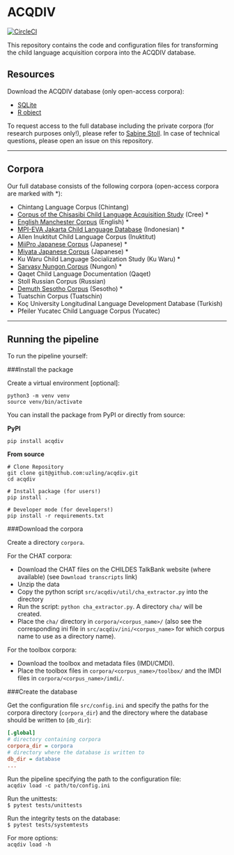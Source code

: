 # ACQDIV

[![CircleCI](https://circleci.com/gh/acqdiv/acqdiv.svg?style=svg)](https://circleci.com/gh/acqdiv/acqdiv)


This repository contains the code and configuration files for transforming 
the child language acquisition corpora into the ACQDIV database.

## Resources

Download the ACQDIV database (only open-access corpora):
* [SQLite]()
* [R object]()

To request access to the full database including the private corpora (for
research purposes only!), 
please refer to 
[Sabine Stoll](https://www.psycholinguistics.uzh.ch/en/stoll.html).
In case of technical questions, please open an issue on this repository.

--------------

## Corpora

Our full database consists of the following corpora 
(open-access corpora are marked with *):

* Chintang Language Corpus (Chintang)
* [Corpus of the Chisasibi Child Language Acquisition Study](https://phonbank.talkbank.org/access/Other/Cree/CCLAS.html)
(Cree) *
* [English Manchester Corpus](https://childes.talkbank.org/access/Eng-UK/Manchester.html) 
(English) *
* [MPI-EVA Jakarta Child Language Database](https://archive.mpi.nl/islandora/object/lat%253A1839_00_0000_0000_0022_6164_B) (Indonesian) *
* Allen Inuktitut Child Language Corpus (Inuktitut)
* [MiiPro Japanese Corpus](https://childes.talkbank.org/access/Japanese/MiiPro.html) 
(Japanese) *
* [Miyata Japanese Corpus](https://childes.talkbank.org/access/Japanese/Miyata.html) 
(Japanese) *
* Ku Waru Child Language Socialization Study (Ku Waru) *
* [Sarvasy Nungon Corpus](https://childes.talkbank.org/access/Other/Nungon/Sarvasy.html)
(Nungon) *
* Qaqet Child Language Documentation (Qaqet)
* Stoll Russian Corpus (Russian)
* [Demuth Sesotho Corpus](https://childes.talkbank.org/access/Other/Sesotho/Demuth.html)
(Sesotho) *
* Tuatschin Corpus (Tuatschin)
* Koç University Longitudinal Language Development Database (Turkish)
* Pfeiler Yucatec Child Language Corpus (Yucatec)

--------------

## Running the pipeline

To run the pipeline yourself:

###Install the package

Create a virtual environment [optional]:

```shell script
python3 -m venv venv
source venv/bin/activate
```

You can install the package from PyPI or directly from source:

**PyPI**

`pip install acqdiv`

**From source**

```shell script
# Clone Repository
git clone git@github.com:uzling/acqdiv.git
cd acqdiv

# Install package (for users!)
pip install .

# Developer mode (for developers!)
pip install -r requirements.txt
```

###Download the corpora

Create a directory `corpora`.

For the CHAT corpora:
* Download the CHAT files on the CHILDES TalkBank website (where available)
(see `Download transcripts` link)
* Unzip the data
* Copy the python script `src/acqdiv/util/cha_extractor.py` into the directory
* Run the script: `python cha_extractor.py`. A directory `cha/` will be created.
* Place the `cha/` directory in `corpora/<corpus_name>/` (also 
see the corresponding ini file in `src/acqdiv/ini/<corpus_name>` for which
corpus name to use as a directory name).

For the toolbox corpora:
* Download the toolbox and metadata files (IMDI/CMDI).
* Place the toolbox files in `corpora/<corpus_name>/toolbox/`
and the IMDI files in `corpora/<corpus_name>/imdi/`.

###Create the database

Get the configuration file `src/config.ini` and specify the
paths for the corpora directory (`corpora_dir`) and 
the directory where the database should be written to (`db_dir`):
```ini
[.global]
# directory containing corpora
corpora_dir = corpora
# directory where the database is written to
db_dir = database
...
```

Run the pipeline specifying the path to the configuration file:  
`acqdiv load -c path/to/config.ini`

Run the unittests:  
`$ pytest tests/unittests`  

Run the integrity tests on the database:  
`$ pytest tests/systemtests`

For more options:  
`acqdiv load -h`
